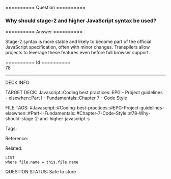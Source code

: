 ========== Question ==========  

### Why should stage-2 and higher JavaScript syntax be used?  

========== Answer ==========  

Stage-2 syntax is more stable and likely to become part of the official JavaScript specification, often with minor changes. Transpilers allow projects to leverage these features even before full browser support.

========== Id ==========  
78

---

DECK INFO

TARGET DECK: Javascript::Coding best practices::EPG - Project guidelines - elsewhen::Part I - Fundamentals::Chapter 7 - Code Style

FILE TAGS: #Javascript::#Coding-best-practices::#EPG-Project-guidelines-elsewhen::#Part-I-Fundamentals::#Chapter-7-Code-Style::#78-Why-should-stage-2-and-higher-javascript-s

Tags:

Reference:

Related:

```dataview
LIST
where file.name = this.file.name
```

QUESTION STATUS: Safe to store

